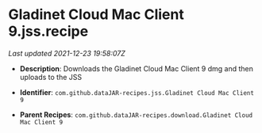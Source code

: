 # Gladinet Cloud Mac Client 9.jss.recipe

_Last updated 2021-12-23 19:58:07Z_

- **Description**: Downloads the Gladinet Cloud Mac Client 9 dmg and then uploads to the JSS

- **Identifier**: `com.github.dataJAR-recipes.jss.Gladinet Cloud Mac Client 9`

- **Parent Recipes**: `com.github.dataJAR-recipes.download.Gladinet Cloud Mac Client 9`